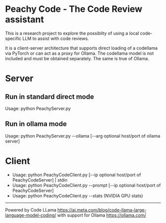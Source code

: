 # Peachy Code - The Code Review assistant
This is a research project to explore the possiblity of using a local code-specific LLM to assist with code reviews. 

It is a client-server architecture that supports direct loading of a codellama via PyTorch or can act as a proxy for Ollama.
The codellama model is not included and must be obtained separately. The same is true of Ollama.

# Server
## Run in standard direct mode
Usage: python PeachyServer.py

## Run in ollama mode
Usage: python PeachyServer.py --ollama [--arg optional host/port of ollama server]


# Client
* Usage: python PeachyCodeClient.py [--ip optional host/port of PeachyCodeServer] | stdin
* Usage: python PeachyCodeClient.py --prompt [--ip optional host/port of PeachyCodeServer]
* Usage: python PeachyCodeClient.py --stats (NVIDIA GPU stats)

---


Powered by Code LLama
https://ai.meta.com/blog/code-llama-large-language-model-coding/
with support for Ollama
https://ollama.com/